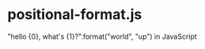 positional-format.js
====================

"hello {0}, what's {1}?".format("world", "up") in JavaScript
